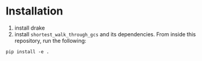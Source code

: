 # Installation

1. install drake
2. install `shortest_walk_through_gcs` and its dependencies. From inside this repository, run the following:
```
pip install -e .
```